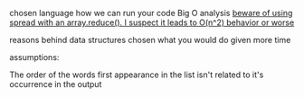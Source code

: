 chosen language
how we can run your code
Big O analysis
[beware of using spread with an array.reduce(). I suspect it leads to O(n^2) behavior or worse](https://stackoverflow.com/questions/55843097/does-spread-operator-affect-performance)

reasons behind data structures chosen
what you would do given more time

assumptions:

The order of the words first appearance in the list isn't related to it's occurrence in the output